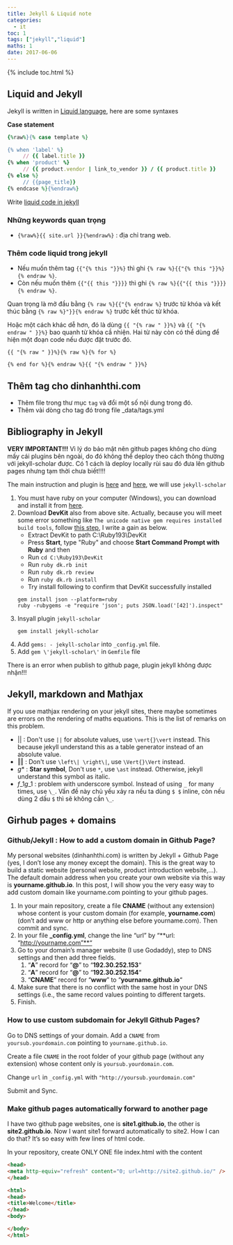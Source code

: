 ```yaml
---
title: Jekyll & Liquid note
categories:
  - it
toc: 1
tags: ["jekyll","liquid"]
maths: 1
date: 2017-06-06
---
```


{% include toc.html %}

## Liquid and Jekyll

Jekyll is written in [Liquid language](https://help.shopify.com/themes/liquid), here are some syntaxes

**Case statement**

~~~ ruby
{%raw%}{% case template %}

{% when 'label' %}
     // {{ label.title }}
{% when 'product' %}
     // {{ product.vendor | link_to_vendor }} / {{ product.title }}
{% else %}
     // {{page_title}}
{% endcase %}{%endraw%}
~~~

Write [liquid code in jekyll](http://stackoverflow.com/questions/3426182/how-to-escape-liquid-template-tags)

### Những keywords quan trọng

- `{%raw%}{{ site.url }}{%endraw%}` : địa chỉ trang web.

### Thêm code liquid trong jekyll

- Nếu muốn thêm tag `{{"{% this "}}%}` thì ghi `{% raw %}{{"{% this "}}%}{% endraw %}`.
- Còn nếu muốn thêm `{{"{{ this "}}}}` thì ghi `{% raw %}{{"{{ this "}}}}{% endraw %}`.

Quan trọng là mở đầu bằng `{% raw %}{{"{% endraw %}` trước từ khóa và kết thúc bằng `{% raw %}"}}{% endraw %}` trước kết thúc từ khóa.

Hoặc một cách khác dễ hơn, đó là dùng `{{ "{% raw " }}%}` và `{{ "{% endraw " }}%}` bao quanh từ khóa cầ nhiện. Hai từ này còn có thể dùng để hiện một đoạn code nếu được đặt trước đó.

~~~
{{ "{% raw " }}%}{% raw %}{% for %}

{% end for %}{% endraw %}{{ "{% endraw " }}%}
~~~

## Thêm tag cho dinhanhthi.com

- Thêm file trong thư mục `tag` và đổi một số nội dung trong đó.
- Thêm vài dòng cho tag đó trong file _data/tags.yml

## Bibliography in Jekyll

**VERY IMPORTANT!!!** Vì lý do bảo mật nên github pages không cho dùng mấy cái plugins bên ngoài, do đó không thể deploy theo cách thông thường với jekyll-scholar được. Có 1 cách là deploy locally rùi sau đó đưa lên github pages nhưng tạm thời chưa biết!!!!

The main instruction and plugin is [here](https://github.com/inukshuk/jekyll-scholar) and [here](https://pages.lip6.fr/Pascal.Poizat/blog/posts/2016/02/01/jekyll-and-bibtex/), we will use `jekyll-scholar`

1. You must have ruby on your computer (Windows), you can download and install it from [here](https://rubyinstaller.org/).
2. Download **DevKit** also from above site. Actually, because you will meet some error something like `The unicode native gem requires installed build tools`, follow [this step](https://stackoverflow.com/questions/8100891/the-json-native-gem-requires-installed-build-tools), I write a gain as below.
	- Extract DevKit to path C:\Ruby193\DevKit
	- Press **Start**, type "Ruby" and choose **Start Command Prompt with Ruby** and then
	- Run `cd C:\Ruby193\DevKit`
	- Run `ruby dk.rb init`
	- Run `ruby dk.rb review`
	- Run `ruby dk.rb install`
	- Try install following to confirm that DevKit successfully installed
	~~~
	gem install json --platform=ruby
	ruby -rubygems -e "require 'json'; puts JSON.load('[42]').inspect"
    ~~~
3. Insyall plugin `jekyll-scholar`
	~~~
    gem install jekyll-scholar
    ~~~
4. Add `gems: - jekyll-scholar` into `_config.yml` file.
5. Add `gem \'jekyll-scholar\'` in `Gemfile` file

There is an error when publish to github page, plugin jekyll không được nhận!!!

## Jekyll, markdown and Mathjax

If you use mathjax rendering on your jekyll sites, there maybe sometimes are errors on the rendering of maths equations. This is the list of remarks on this problem.

- $\vert \vert$ : Don't use `||` for absolute values, use `\vert{}\vert` instead. This because jekyll understand this as a table generator instead of an absolute value.
- $\Vert \Vert$ : Don't use `\left\| \right\|`, use `\Vert{}\Vert` instead.
- $g\ast$ : **Star symbol**, Don't use `*`, use `\ast` instead. Otherwise, jekyll understand this symbol as italic.
- $f\_1 g\_1$ : problem with underscore symbol. Instead of using `_` for many times, use `\_`. Vấn đề này chủ yếu xảy ra nếu ta dùng `$ $` inline, còn nếu dùng 2 dấu `$` thì sẽ không cần `\_`.

## Girhub pages + domains

### Github/Jekyll : How to add a custom domain in Github Page?

My personal websites (dinhanhthi.com) is written by Jekyll + Github Page (yes, I don’t lose any money except the domain). This is the great way to build a static website (personal website, product introduction website,…). The default domain address when you create your own website via this way is **yourname.github.io**. In this post, I will show you the very easy way to add custom domain like yourname.com pointing to your github pages.

1. In your main repository, create a file **CNAME** (without any extension) whose content is your custom domain (for example, **yourname.com**) (don’t add www or http or anything else before yourname.com). Then commit and sync.
2. In your file **_config.yml**, change the line “url” by “**url: “http://yourname.com”**“
3. Go to your domain’s manager website (I use Godaddy), step to DNS settings and then add three fields.
   1. “**A**” record for “**@**” to “**192.30.252.153**“
   2. “**A**” record for “**@**” to “**192.30.252.154**“
   3. “**CNAME**” record for “**www**” to “**yourname.github.io**“
4. Make sure that there is no conflict with the same host in your DNS settings (i.e., the same record values pointing to different targets.
5. Finish.

### How to use custom subdomain for Jekyll Github Pages?

Go to DNS settings of your domain. Add a `CNAME` from `yoursub.yourdomain.com` pointing to `yourname.github.io`.

Create a file `CNAME` in the root folder of your github page (without any extension) whose content only is `yoursub.yourdomain.com`.

Change `url` in `_config.yml` with `"http://yoursub.yourdomain.com"`

Submit and Sync.

### Make github pages automatically forward to another page

I have two github page websites, one is **site1.github.io**, the other is **site2.github.io**. Now I want site1 forward automatically to site2. How I can do that? It’s so easy with few lines of html code.

In your repository, create ONLY ONE file index.html with the content

~~~ html
<head>
<meta http-equiv="refresh" content="0; url=http://site2.github.io/" />
</head>

<html>
<head>
<title>Welcome</title>
</head>
<body>

</body>
</html>
~~~

